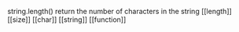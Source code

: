 string.length() return the number of characters in the string
[[length]] [[size]] [[char]] [[string]] [[function]]